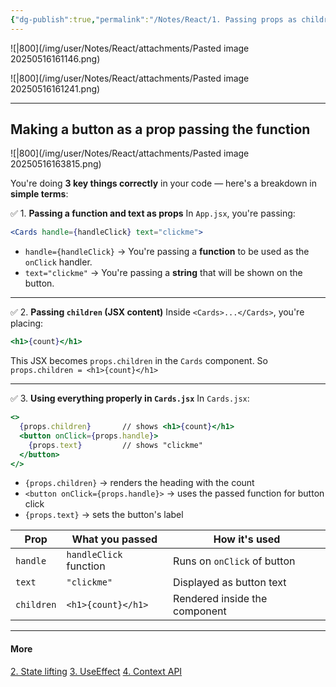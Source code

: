 ```yaml
---
{"dg-publish":true,"permalink":"/Notes/React/1. Passing props as children/","created":"2025-05-16T16:07:18.935+05:30"}
---
```



![|800](/img/user/Notes/React/attachments/Pasted image 20250516161146.png)

![|800](/img/user/Notes/React/attachments/Pasted image 20250516161241.png)

---
## Making a button as a prop passing the function

![|800](/img/user/Notes/React/attachments/Pasted image 20250516163815.png)

You're doing **3 key things correctly** in your code — here's a breakdown in **simple terms**:

 ✅ 1. **Passing a function and text as props**
In `App.jsx`, you're passing:
```jsx
<Cards handle={handleClick} text="clickme">
```
* `handle={handleClick}` → You're passing a **function** to be used as the `onClick` handler.
* `text="clickme"` → You're passing a **string** that will be shown on the button.
---
✅ 2. **Passing `children` (JSX content)**
Inside `<Cards>...</Cards>`, you're placing:
```jsx
<h1>{count}</h1>
```
This JSX becomes `props.children` in the `Cards` component.
So `props.children = <h1>{count}</h1>`

---
 ✅ 3. **Using everything properly in `Cards.jsx`**
In `Cards.jsx`:
```jsx
<>
  {props.children}       // shows <h1>{count}</h1>
  <button onClick={props.handle}>
    {props.text}         // shows "clickme"
  </button>
</>
```

* `{props.children}` → renders the heading with the count
* `<button onClick={props.handle}>` → uses the passed function for button click
* `{props.text}` → sets the button's label

| Prop       | What you passed        | How it's used                 |
| ---------- | ---------------------- | ----------------------------- |
| `handle`   | `handleClick` function | Runs on `onClick` of button   |
| `text`     | `"clickme"`            | Displayed as button text      |
| `children` | `<h1>{count}</h1>`     | Rendered inside the component |

---
#### More
[2. State lifting](2.%20State%20lifting.md)
[3. UseEffect](3.%20UseEffect.md)
[4. Context API](4.%20Context%20API.md)